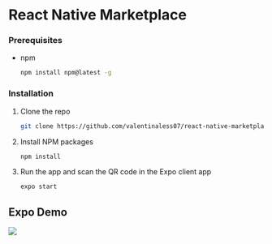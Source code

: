 # React Native Marketplace

### Prerequisites

- npm

  ```sh
  npm install npm@latest -g
  ```

### Installation

1. Clone the repo
   ```sh
   git clone https://github.com/valentinaless07/react-native-marketplace
   ```
2. Install NPM packages
   ```sh
   npm install
   ```
3. Run the app and scan the QR code in the Expo client app
   ```sh
   expo start

## Expo Demo
<img src="https://www.instamobile.io/wp-content/uploads/2019/07/Screen-Shot-2019-07-22-at-8.20.29-PM.png" />

